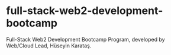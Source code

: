 # full-stack-web2-development-bootcamp
Full-Stack Web2 Development Bootcamp Program, developed by Web/Cloud Lead, Hüseyin Karataş.
